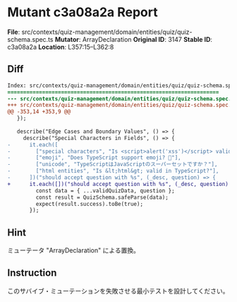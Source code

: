 # Mutant c3a08a2a Report

**File**: src/contexts/quiz-management/domain/entities/quiz/quiz-schema.spec.ts
**Mutator**: ArrayDeclaration
**Original ID**: 3147
**Stable ID**: c3a08a2a
**Location**: L357:15–L362:8

## Diff

```diff
Index: src/contexts/quiz-management/domain/entities/quiz/quiz-schema.spec.ts
===================================================================
--- src/contexts/quiz-management/domain/entities/quiz/quiz-schema.spec.ts	original
+++ src/contexts/quiz-management/domain/entities/quiz/quiz-schema.spec.ts	mutated #3147
@@ -353,14 +353,9 @@
   });
 
   describe("Edge Cases and Boundary Values", () => {
     describe("Special Characters in Fields", () => {
-      it.each([
-        ["special characters", "Is <script>alert('xss')</script> valid?"],
-        ["emoji", "Does TypeScript support emoji? 🚀"],
-        ["unicode", "TypeScriptはJavaScriptのスーパーセットですか？"],
-        ["html entities", "Is &lt;html&gt; valid in TypeScript?"],
-      ])("should accept question with %s", (_desc, question) => {
+      it.each([])("should accept question with %s", (_desc, question) => {
         const data = { ...validQuizData, question };
         const result = QuizSchema.safeParse(data);
         expect(result.success).toBe(true);
       });
```

## Hint

ミューテータ "ArrayDeclaration" による置換。

## Instruction

このサバイブ・ミューテーションを失敗させる最小テストを設計してください。
